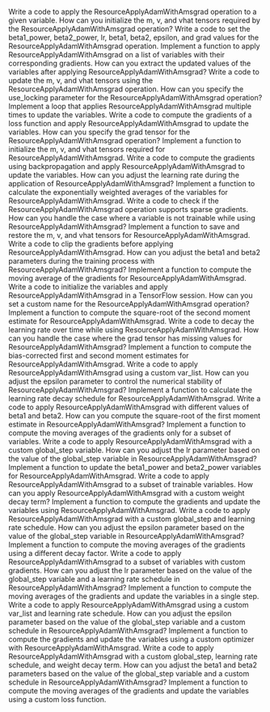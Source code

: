 Write a code to apply the ResourceApplyAdamWithAmsgrad operation to a given variable.
How can you initialize the m, v, and vhat tensors required by the ResourceApplyAdamWithAmsgrad operation?
Write a code to set the beta1_power, beta2_power, lr, beta1, beta2, epsilon, and grad values for the ResourceApplyAdamWithAmsgrad operation.
Implement a function to apply ResourceApplyAdamWithAmsgrad on a list of variables with their corresponding gradients.
How can you extract the updated values of the variables after applying ResourceApplyAdamWithAmsgrad?
Write a code to update the m, v, and vhat tensors using the ResourceApplyAdamWithAmsgrad operation.
How can you specify the use_locking parameter for the ResourceApplyAdamWithAmsgrad operation?
Implement a loop that applies ResourceApplyAdamWithAmsgrad multiple times to update the variables.
Write a code to compute the gradients of a loss function and apply ResourceApplyAdamWithAmsgrad to update the variables.
How can you specify the grad tensor for the ResourceApplyAdamWithAmsgrad operation?
Implement a function to initialize the m, v, and vhat tensors required for ResourceApplyAdamWithAmsgrad.
Write a code to compute the gradients using backpropagation and apply ResourceApplyAdamWithAmsgrad to update the variables.
How can you adjust the learning rate during the application of ResourceApplyAdamWithAmsgrad?
Implement a function to calculate the exponentially weighted averages of the variables for ResourceApplyAdamWithAmsgrad.
Write a code to check if the ResourceApplyAdamWithAmsgrad operation supports sparse gradients.
How can you handle the case where a variable is not trainable while using ResourceApplyAdamWithAmsgrad?
Implement a function to save and restore the m, v, and vhat tensors for ResourceApplyAdamWithAmsgrad.
Write a code to clip the gradients before applying ResourceApplyAdamWithAmsgrad.
How can you adjust the beta1 and beta2 parameters during the training process with ResourceApplyAdamWithAmsgrad?
Implement a function to compute the moving average of the gradients for ResourceApplyAdamWithAmsgrad.
Write a code to initialize the variables and apply ResourceApplyAdamWithAmsgrad in a TensorFlow session.
How can you set a custom name for the ResourceApplyAdamWithAmsgrad operation?
Implement a function to compute the square-root of the second moment estimate for ResourceApplyAdamWithAmsgrad.
Write a code to decay the learning rate over time while using ResourceApplyAdamWithAmsgrad.
How can you handle the case where the grad tensor has missing values for ResourceApplyAdamWithAmsgrad?
Implement a function to compute the bias-corrected first and second moment estimates for ResourceApplyAdamWithAmsgrad.
Write a code to apply ResourceApplyAdamWithAmsgrad using a custom var_list.
How can you adjust the epsilon parameter to control the numerical stability of ResourceApplyAdamWithAmsgrad?
Implement a function to calculate the learning rate decay schedule for ResourceApplyAdamWithAmsgrad.
Write a code to apply ResourceApplyAdamWithAmsgrad with different values of beta1 and beta2.
How can you compute the square-root of the first moment estimate in ResourceApplyAdamWithAmsgrad?
Implement a function to compute the moving averages of the gradients only for a subset of variables.
Write a code to apply ResourceApplyAdamWithAmsgrad with a custom global_step variable.
How can you adjust the lr parameter based on the value of the global_step variable in ResourceApplyAdamWithAmsgrad?
Implement a function to update the beta1_power and beta2_power variables for ResourceApplyAdamWithAmsgrad.
Write a code to apply ResourceApplyAdamWithAmsgrad to a subset of trainable variables.
How can you apply ResourceApplyAdamWithAmsgrad with a custom weight decay term?
Implement a function to compute the gradients and update the variables using ResourceApplyAdamWithAmsgrad.
Write a code to apply ResourceApplyAdamWithAmsgrad with a custom global_step and learning rate schedule.
How can you adjust the epsilon parameter based on the value of the global_step variable in ResourceApplyAdamWithAmsgrad?
Implement a function to compute the moving averages of the gradients using a different decay factor.
Write a code to apply ResourceApplyAdamWithAmsgrad to a subset of variables with custom gradients.
How can you adjust the lr parameter based on the value of the global_step variable and a learning rate schedule in ResourceApplyAdamWithAmsgrad?
Implement a function to compute the moving averages of the gradients and update the variables in a single step.
Write a code to apply ResourceApplyAdamWithAmsgrad using a custom var_list and learning rate schedule.
How can you adjust the epsilon parameter based on the value of the global_step variable and a custom schedule in ResourceApplyAdamWithAmsgrad?
Implement a function to compute the gradients and update the variables using a custom optimizer with ResourceApplyAdamWithAmsgrad.
Write a code to apply ResourceApplyAdamWithAmsgrad with a custom global_step, learning rate schedule, and weight decay term.
How can you adjust the beta1 and beta2 parameters based on the value of the global_step variable and a custom schedule in ResourceApplyAdamWithAmsgrad?
Implement a function to compute the moving averages of the gradients and update the variables using a custom loss function.